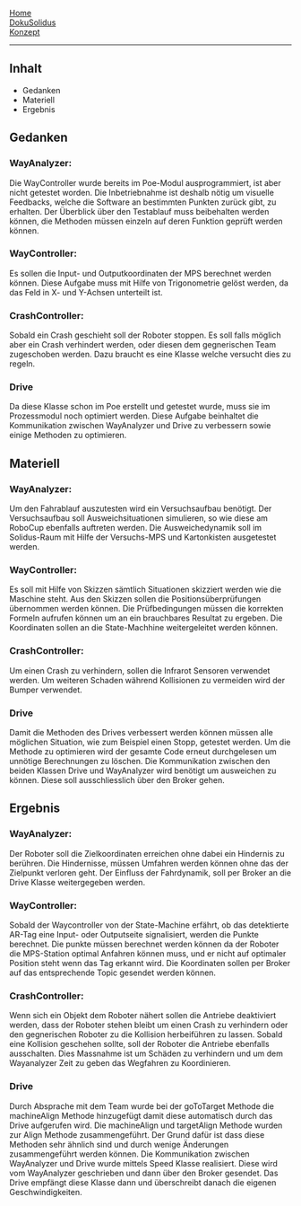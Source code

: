 [Home](home)  
[DokuSolidus](DokuSolidus)  
[Konzept](KonzeptBK)  

----------

## Inhalt  

- Gedanken
- Materiell
- Ergebnis

## Gedanken 
  
### WayAnalyzer:  
  
Die WayController wurde bereits im Poe-Modul ausprogrammiert, ist aber nicht getestet worden. Die Inbetriebnahme ist deshalb nötig um visuelle Feedbacks, welche die Software an bestimmten Punkten zurück gibt, zu erhalten. Der Überblick über den Testablauf muss beibehalten werden können, die Methoden müssen einzeln auf deren Funktion geprüft werden können.
  
### WayController:  
  
Es sollen die Input- und Outputkoordinaten der MPS berechnet werden können. Diese Aufgabe muss mit Hilfe von Trigonometrie gelöst werden, da das Feld in X- und Y-Achsen unterteilt ist.
  
### CrashController:  
  
Sobald ein Crash geschieht soll der Roboter stoppen. Es soll falls möglich aber ein Crash verhindert werden, oder diesen dem gegnerischen Team zugeschoben werden. Dazu braucht es eine Klasse welche versucht dies zu regeln.

### Drive

Da diese Klasse schon im Poe erstellt und getestet wurde, muss sie im Prozessmodul noch optimiert werden. Diese Aufgabe beinhaltet die Kommunikation zwischen WayAnalyzer und Drive zu verbessern sowie einige Methoden zu optimieren.
  
## Materiell  
  
### WayAnalyzer:  
  
Um den Fahrablauf auszutesten wird ein Versuchsaufbau benötigt. Der Versuchsaufbau soll Ausweichsituationen simulieren, so wie diese am RoboCup ebenfalls auftreten werden. Die Ausweichedynamik soll im Solidus-Raum mit Hilfe der Versuchs-MPS und Kartonkisten ausgetestet werden.
  
### WayController:  
  
Es soll mit Hilfe von Skizzen sämtlich Situationen skizziert werden wie die Maschine steht. Aus den Skizzen sollen die Positionsüberprüfungen übernommen werden können. Die Prüfbedingungen müssen die korrekten Formeln aufrufen können um an ein brauchbares Resultat zu ergeben. Die Koordinaten sollen an die State-Machhine weitergeleitet werden können.
  
### CrashController:  
  
Um einen Crash zu verhindern, sollen die Infrarot Sensoren verwendet werden. Um weiteren Schaden während Kollisionen zu vermeiden wird der Bumper verwendet.

### Drive

Damit die Methoden des Drives verbessert werden können müssen alle möglichen Situation, wie zum Beispiel einen Stopp, getestet werden. Um die Methode zu optimieren wird der gesamte Code erneut durchgelesen um unnötige Berechnungen zu löschen. Die Kommunikation zwischen den beiden Klassen Drive und WayAnalyzer wird benötigt um ausweichen zu können. Diese soll ausschliesslich über den Broker gehen.
  
## Ergebnis  
  
### WayAnalyzer:  
  
Der Roboter soll die Zielkoordinaten erreichen ohne dabei ein Hindernis zu berühren. Die Hindernisse, müssen Umfahren werden können ohne das der Zielpunkt verloren geht. Der Einfluss der Fahrdynamik, soll per Broker an die Drive Klasse weitergegeben werden.
  
### WayController:  
  
Sobald der Waycontroller von der State-Machine erfährt, ob das detektierte AR-Tag eine Input- oder Outputseite signalisiert, werden die Punkte berechnet. 
Die punkte müssen berechnet werden können da der Roboter die MPS-Station optimal Anfahren können muss, und er nicht auf optimaler Position steht wenn das Tag erkannt wird. Die Koordinaten sollen per Broker auf das entsprechende Topic gesendet werden können.
  
### CrashController:  
  
Wenn sich ein Objekt dem Roboter nähert sollen die Antriebe deaktiviert werden, dass der Roboter stehen bleibt um einen Crash zu verhindern oder den gegnerischen Roboter zu die Kollision herbeiführen zu lassen. Sobald eine Kollision geschehen sollte, soll der Roboter die Antriebe ebenfalls ausschalten. Dies Massnahme ist um Schäden zu verhindern und um dem Wayanalyzer Zeit zu geben das Wegfahren zu Koordinieren.

### Drive

Durch Absprache mit dem Team wurde bei der goToTarget Methode die machineAlign Methode hinzugefügt damit diese automatisch durch das Drive aufgerufen wird. Die machineAlign und targetAlign Methode wurden zur Align Methode zusammengeführt. Der Grund dafür ist dass diese Methoden sehr ähnlich sind und durch wenige Änderungen zusammengeführt werden können. Die Kommunikation zwischen WayAnalyzer und Drive wurde mittels Speed Klasse realisiert. Diese wird vom WayAnalyzer geschrieben und dann über den Broker gesendet. Das Drive empfängt diese Klasse dann und überschreibt danach die eigenen Geschwindigkeiten.
  